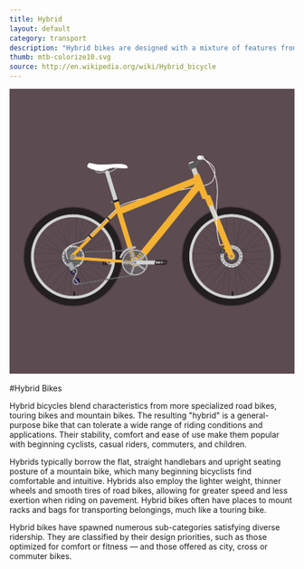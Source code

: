 ```yaml
---
title: Hybrid
layout: default
category: transport
description: "Hybrid bikes are designed with a mixture of features from sportive, touring, and mountain bikes."
thumb: mtb-colorize10.svg
source: http://en.wikipedia.org/wiki/Hybrid_bicycle
---
```


![Hybrid bike photo](../img/bikes/mtb-colorize10.svg)

#Hybrid Bikes

Hybrid bicycles blend characteristics from more specialized road bikes, touring bikes and mountain bikes. The resulting "hybrid" is a general-purpose bike that can tolerate a wide range of riding conditions and applications. Their stability, comfort and ease of use make them popular with beginning cyclists, casual riders, commuters, and children.

Hybrids typically borrow the flat, straight handlebars and upright seating posture of a mountain bike, which many beginning bicyclists find comfortable and intuitive. Hybrids also employ the lighter weight, thinner wheels and smooth tires of road bikes, allowing for greater speed and less exertion when riding on pavement. Hybrid bikes often have places to mount racks and bags for transporting belongings, much like a touring bike.

Hybrid bikes have spawned numerous sub-categories satisfying diverse ridership. They are classified by their design priorities, such as those optimized for comfort or fitness — and those offered as city, cross or commuter bikes.